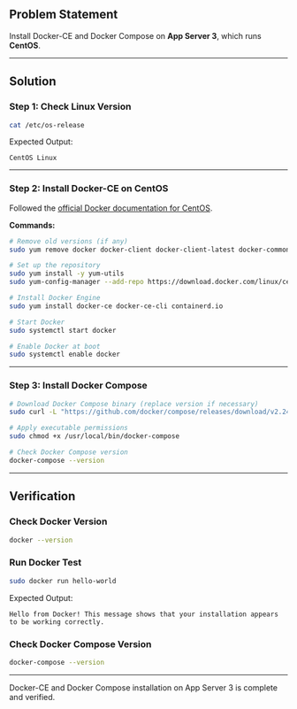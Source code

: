 
## Problem Statement

Install Docker-CE and Docker Compose on **App Server 3**, which runs **CentOS**.

---

## Solution

### Step 1: Check Linux Version

```bash
cat /etc/os-release
````

Expected Output:

```
CentOS Linux
```

---

### Step 2: Install Docker-CE on CentOS

Followed the [official Docker documentation for CentOS](https://docs.docker.com/engine/install/centos/#installation-methods).

**Commands:**

```bash
# Remove old versions (if any)
sudo yum remove docker docker-client docker-client-latest docker-common docker-latest docker-latest-logrotate docker-logrotate docker-engine

# Set up the repository
sudo yum install -y yum-utils
sudo yum-config-manager --add-repo https://download.docker.com/linux/centos/docker-ce.repo

# Install Docker Engine
sudo yum install docker-ce docker-ce-cli containerd.io

# Start Docker
sudo systemctl start docker

# Enable Docker at boot
sudo systemctl enable docker
```

---

### Step 3: Install Docker Compose

```bash
# Download Docker Compose binary (replace version if necessary)
sudo curl -L "https://github.com/docker/compose/releases/download/v2.24.6/docker-compose-$(uname -s)-$(uname -m)" -o /usr/local/bin/docker-compose

# Apply executable permissions
sudo chmod +x /usr/local/bin/docker-compose

# Check Docker Compose version
docker-compose --version
```

---

## Verification

### Check Docker Version

```bash
docker --version
```

### Run Docker Test

```bash
sudo docker run hello-world
```

Expected Output:

```
Hello from Docker! This message shows that your installation appears to be working correctly.
```

### Check Docker Compose Version

```bash
docker-compose --version
```

---

Docker-CE and Docker Compose installation on App Server 3 is complete and verified.
